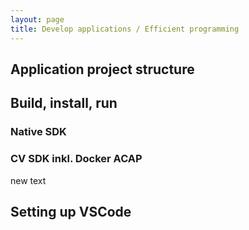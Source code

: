 ```yaml
---
layout: page
title: Develop applications / Efficient programming
---
```

## Application project structure

## Build, install, run

### Native SDK

### CV SDK inkl. Docker ACAP
new text

## Setting up VSCode